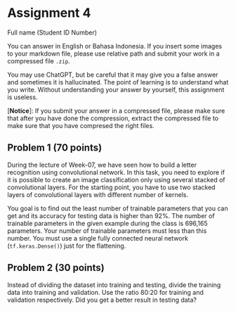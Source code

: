 # Assignment 4

Full name (Student ID Number)

You can answer in English or Bahasa Indonesia. If you insert some images
to your markdown file, please use relative path and submit your work 
in a compressed file `.zip`.


You may use ChatGPT, but be careful that it may give you a false answer 
and sometimes it is hallucinated. The point of learning is to understand what you write. 
Without understanding your answer by yourself, this assignment is useless.

[**Notice**]: If you submit your answer in a compressed file, please make
sure that after you have done the compression, extract the compressed file
to make sure that you have compresed the right files.


## Problem 1 (70 points)

During the lecture of Week-07, we have seen how to build a letter recognition 
using convolutional network. In this task, you need to explore if it is 
possible to create an image classification only using several stacked of
convolutional layers. For the starting point, you have to use two stacked
layers of convolutional layers with different number of kernels.

You goal is to find out the least number of trainable parameters that you 
can get and its accuracy for testing data is higher than 92%. The number
of trainable parameters in the given example during the class is 696,165 
parameters.  Your number of trainable parameters must less than this number.
You must use a single fully connected neural network (`tf.keras.Dense()`)
just for the flattening.

## Problem 2 (30 points)
Instead of dividing the dataset into training and testing, divide
the training data into training and validation. Use the ratio 80:20
for training and validation respectively. Did you get a better result
in testing data?